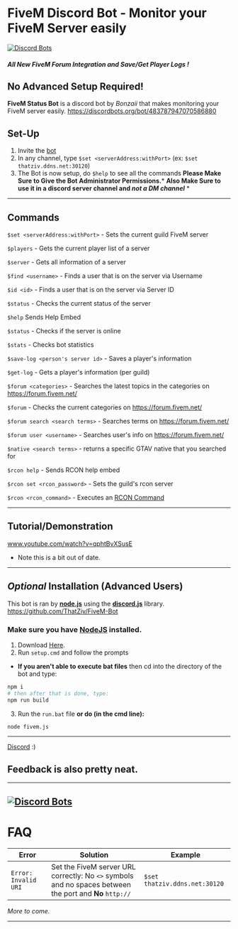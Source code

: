 # FiveM Discord Bot - Monitor your FiveM Server easily
[![Discord Bots](https://discordbots.org/api/widget/status/483787947070586880.svg)](https://discordbots.org/bot/483787947070586880) 

##### All New FiveM Forum Integration and Save/Get Player Logs !


## No Advanced Setup Required!
**FiveM Status Bot** is a discord bot by *Bonzaii* that makes monitoring your FiveM server easily.
https://discordbots.org/bot/483787947070586880

## __Set-Up__ 
1. Invite the [bot](https://discordapp.com/oauth2/authorize?client_id=483787947070586880&permissions=8192&redirect_uri=http%3A%2F%2Fzavaar.cf&scope=bot)
2. In any channel, type `$set <serverAddress:withPort>` (ex: `$set thatziv.ddns.net:30120`)
3. The Bot is now setup, do `$help` to see all the commands
 __Please Make Sure to Give the Bot Administrator Permissions.__*
__Also Make Sure to use it in a discord server channel and *not a DM channel*__ *
_____
## __Commands__
`$set <serverAddress:withPort>` - Sets the current guild FiveM server

`$players` - Gets the current player list of a server

`$server` - Gets all information of a server

`$find <username>` - Finds a user that is on the server via Username

`$id <id>` - Finds a user that is on the server via Server ID

`$status` - Checks the current status of the server

`$help` Sends Help Embed

`$status` - Checks if the server is online

`$stats` - Checks bot statistics

`$save-log <person's server id>` - Saves a player's information

`$get-log` - Gets a player's information (per guild)

`$forum <categories>` - Searches the latest topics in the categories on https://forum.fivem.net/

`$forum` - Checks the current categories on https://forum.fivem.net/

`$forum search <search terms>` - Searches terms on https://forum.fivem.net/

`$forum user <username>` - Searches user's info on https://forum.fivem.net/

`$native <search terms>` - returns a specific GTAV native that you searched for

`$rcon help` - Sends RCON help embed

`$rcon set <rcon_password>` - Sets the guild's rcon server

`$rcon <rcon_command>` - Executes an [RCON Command](https://docs.fivem.net/server-manual/server-commands/)




______


 ## __Tutorial/Demonstration__
www.youtube.com/watch?v=qphtBvXSusE
* Note this is a bit out of date.
______


## *Optional* __Installation__ (Advanced Users)
This bot is ran by [**node.js**](https://nodejs.org) using the [**discord.js**](https://discord.js.org/#/) library.
https://github.com/ThatZiv/FiveM-Bot 
### Make sure you have [NodeJS](https://nodejs.org) installed.
1. Download [Here](https://github.com/ThatZiv/FiveM-Bot).
2. Run `setup.cmd` and follow the prompts
 * __If you aren't able to execute bat files__ then cd into the directory of the bot and type:
```sh
npm i
# then after that is done, type:
npm run build
```
3. Run the `run.bat` file __or do (in the cmd line):__
```sh
node fivem.js
```
---
[Discord](https://discord.gg/yWddFpQ) :)
## Feedback is also pretty neat.
-------
[![Discord Bots](https://discordbots.org/api/widget/483787947070586880.svg)](https://discordbots.org/bot/483787947070586880)
-------
# __FAQ__
| **Error** | **Solution** | **Example**|
| ------ | ------ | ------- |
| `Error: Invalid URI ` | Set the FiveM server URL correctly: No `<>` symbols and no spaces between the port and **No** `http://` | `$set thatziv.ddns.net:30120` | 

*More to come.*

---
